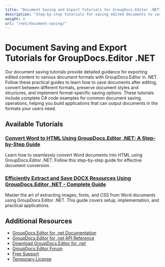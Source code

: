 ```yaml
---
title: "Document Saving and Export Tutorials for GroupDocs.Editor .NET"
description: "Step-by-step tutorials for saving edited documents to various formats and implementing export capabilities using GroupDocs.Editor for .NET."
weight: 4
url: "/net/document-saving/"
---
```


# Document Saving and Export Tutorials for GroupDocs.Editor .NET

Our document saving tutorials provide detailed guidance for exporting edited content to various document formats with GroupDocs.Editor in .NET. Follow these practical guides to learn how to save documents after editing, convert between different formats, preserve document styles and structures, and implement format-specific saving options. These tutorials include complete C# code examples for common document saving operations, helping you build applications that can output documents in the formats your users need.

## Available Tutorials

### [Convert Word to HTML Using GroupDocs.Editor .NET&#58; A Step-by-Step Guide](./convert-word-to-html-groupdocs-editor-dotnet/)
Learn how to seamlessly convert Word documents into HTML using GroupDocs.Editor .NET. Follow this step-by-step guide for effective document conversion.

### [Efficiently Extract and Save DOCX Resources Using GroupDocs.Editor .NET - Complete Guide](./efficient-extract-save-docx-resources-groupdocs-editor-net/)
Master the art of extracting images, fonts, and CSS from Word documents using GroupDocs.Editor .NET. This guide covers setup, implementation, and practical applications.

## Additional Resources

- [GroupDocs.Editor for .net Documentation](https://docs.groupdocs.com/editor/net/)
- [GroupDocs.Editor for .net API Reference](https://reference.groupdocs.com/editor/net/)
- [Download GroupDocs.Editor for .net](https://releases.groupdocs.com/editor/net/)
- [GroupDocs.Editor Forum](https://forum.groupdocs.com/c/editor)
- [Free Support](https://forum.groupdocs.com/)
- [Temporary License](https://purchase.groupdocs.com/temporary-license/)
